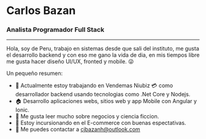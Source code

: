 # Carlos Bazan 
### Analista Programador Full Stack
---
Hola, soy de Peru, trabajo en sistemas desde que sali del instituto, me gusta el desarrollo backend y con eso me gano la vida de dia, en mis tiempos libre me gusta hacer diseño UI/UX, fronted y mobile. :stuck_out_tongue_winking_eye:

Un pequeño resumen:

- :atm: Actualmente estoy trabajando en Vendemas Niubiz :credit_card: como desarrollador backend usando tecnologias como .Net Core y Nodejs.
- :house: Desarrollo aplicaciones webs, sitios web y app Mobile con Angular y Ionic.
- :book: Me gusta leer mucho sobre negocios y ciencia ficcion.
- :muscle: Estoy incursionando en el E-commerce con buenas espectativas.
- :email: Me puedes contactar a cjbazanh@outlook.com

